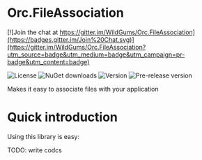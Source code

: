 # Orc.FileAssociation

[![Join the chat at https://gitter.im/WildGums/Orc.FileAssociation](https://badges.gitter.im/Join%20Chat.svg)](https://gitter.im/WildGums/Orc.FileAssociation?utm_source=badge&utm_medium=badge&utm_campaign=pr-badge&utm_content=badge)

![License](https://img.shields.io/github/license/wildgums/orc.fileassociation.svg)
![NuGet downloads](https://img.shields.io/nuget/dt/orc.fileassociation.svg)
![Version](https://img.shields.io/nuget/v/orc.fileassociation.svg)
![Pre-release version](https://img.shields.io/nuget/vpre/orc.fileassociation.svg)

Makes it easy to associate files with your application

# Quick introduction

Using this library is easy:

TODO: write codcs